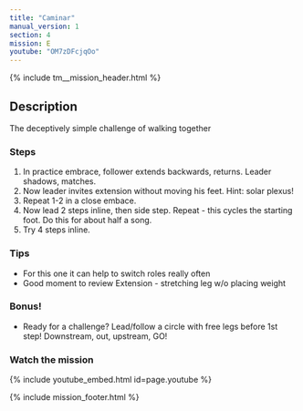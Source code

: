 ```yaml
---
title: "Caminar"
manual_version: 1
section: 4
mission: E
youtube: "OM7zDFcjqOo"
---
```


{% include tm__mission_header.html %}

## Description

The deceptively simple challenge of walking together

### Steps

1. In practice embrace, follower extends backwards, returns. Leader shadows, matches.  
2. Now leader invites extension without moving his feet. Hint: solar plexus!
3. Repeat 1-2 in a close embace. 
4. Now lead 2 steps inline, then side step. Repeat - this cycles the starting foot. Do this for about half a song. 
5. Try 4 steps inline.

### Tips

* For this one it can help to switch roles really often
* Good moment to review Extension - stretching leg w/o placing weight

### Bonus!

* Ready for a challenge? Lead/follow a circle with free legs before 1st step! Downstream, out, upstream, GO!

### Watch the mission

{% include youtube_embed.html id=page.youtube %}

{% include mission_footer.html %}
